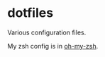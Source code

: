 # dotfiles
Various configuration files.

My zsh config is in [oh-my-zsh](https://github.com/hristozov/oh-my-zsh-config).
